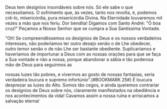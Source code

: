 
Deus tem desígnios insondáveis sobre nós. Só ele sabe o que necessitamos. O sofrimento que, às vezes, tanto nos revolta, é, podemos crê-lo, misericórdia, pura misericórdia Divina. Na Eternidade louvaremos mil vezes a mão que nos feriu. Dor bendita! Digamos com Santo André: "Ó boa cruz!" Peçamos a Nosso Senhor que se cumpra a Sua Santíssima Vontade.

"Oh! Se compreendêssemos os desígnios de Deus e os nossos verdadeiros interesses, não poderíamos ter outro desejo senão o de Lhe obedecer, outro temor senão o de não Lhe ser bastante obediente. Suplicaríamos e haveríamos de importunar a Deus com as nossas orações para que se faça a Sua vontade e não a nossa, porque abandonar a sábia e tão poderosa mão de Deus para seguirmos as

nossas luzes tão pobres, e vivermos ao gosto de nossas fantasias, seria verdadeira loucura e supremo infortúnio".(#BOOKMARK 25#) É loucura desprezar as luzes do Alto. Somos tão cegos, e ainda queremos contrariar os desígnios de Deus sobre nós, claramente manifestados na obediência e nos acontecimentos da vida! Cavamos assim a nossa ruína e arriscamos a salvação eterna!

